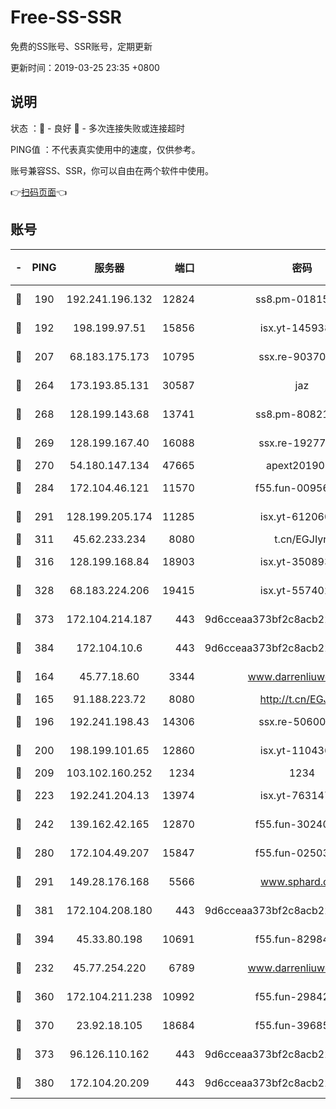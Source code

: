 # Free-SS-SSR

免费的SS账号、SSR账号，定期更新

更新时间：2019-03-25 23:35 +0800

## 说明

状态     ：🙂 - 良好 🙁 - 多次连接失败或连接超时

PING值   ：不代表真实使用中的速度，仅供参考。

账号兼容SS、SSR，你可以自由在两个软件中使用。

👉[扫码页面](https://liesauer.github.io/Free-SS-SSR/)👈

## 账号

|-|PING|服务器|端口|密码|加密方式|区域|
|:----:|:----:|:-----:|-----:|:----:|:----:|:----:|
|🙂|190|192.241.196.132|12824|ss8.pm-01815174|aes-256-cfb|US|
|🙂|192|198.199.97.51|15856|isx.yt-14593814|aes-256-cfb|US|
|🙂|207|68.183.175.173|10795|ssx.re-90370518|aes-256-cfb|US|
|🙂|264|173.193.85.131|30587|jaz|aes-256-cfb|US|
|🙂|268|128.199.143.68|13741|ss8.pm-80821206|aes-256-cfb|SG|
|🙂|269|128.199.167.40|16088|ssx.re-19277467|aes-256-cfb|SG|
|🙂|270|54.180.147.134|47665|apext2019001|chacha20|KR|
|🙂|284|172.104.46.121|11570|f55.fun-00956881|aes-256-cfb|SG|
|🙂|291|128.199.205.174|11285|isx.yt-61206082|aes-256-cfb|SG|
|🙂|311|45.62.233.234|8080|t.cn/EGJIyrl|rc4-md5|CA|
|🙂|316|128.199.168.84|18903|isx.yt-35089368|aes-256-cfb|SG|
|🙂|328|68.183.224.206|19415|isx.yt-55740244|aes-256-cfb|SG|
|🙂|373|172.104.214.187|443|9d6cceaa373bf2c8acb22e60b6a58be6|aes-256-cfb|US|
|🙂|384|172.104.10.6|443|9d6cceaa373bf2c8acb22e60b6a58be6|aes-256-cfb|US|
|🙂|164|45.77.18.60|3344|www.darrenliuwei.com|aes-256-cfb|JP|
|🙂|165|91.188.223.72|8080|http://t.cn/EGJIyrl|rc4-md5|RU|
|🙂|196|192.241.198.43|14306|ssx.re-50600808|aes-256-cfb|US|
|🙂|200|198.199.101.65|12860|isx.yt-11043680|aes-256-cfb|US|
|🙂|209|103.102.160.252|1234|1234|rc4-md5|JP|
|🙂|223|192.241.204.13|13974|isx.yt-76314736|aes-256-cfb|US|
|🙂|242|139.162.42.165|12870|f55.fun-30240273|aes-256-cfb|SG|
|🙂|280|172.104.49.207|15847|f55.fun-02503787|aes-256-cfb|SG|
|🙂|291|149.28.176.168|5566|www.sphard.com|aes-256-cfb|AU|
|🙂|381|172.104.208.180|443|9d6cceaa373bf2c8acb22e60b6a58be6|aes-256-cfb|US|
|🙂|394|45.33.80.198|10691|f55.fun-82984972|aes-256-cfb|US|
|🙁|232|45.77.254.220|6789|www.darrenliuwei.com|aes-256-cfb|SG|
|🙁|360|172.104.211.238|10992|f55.fun-29842586|aes-256-cfb|US|
|🙁|370|23.92.18.105|18684|f55.fun-39685048|aes-256-cfb|US|
|🙁|373|96.126.110.162|443|9d6cceaa373bf2c8acb22e60b6a58be6|aes-256-cfb|US|
|🙁|380|172.104.20.209|443|9d6cceaa373bf2c8acb22e60b6a58be6|aes-256-cfb|US|

